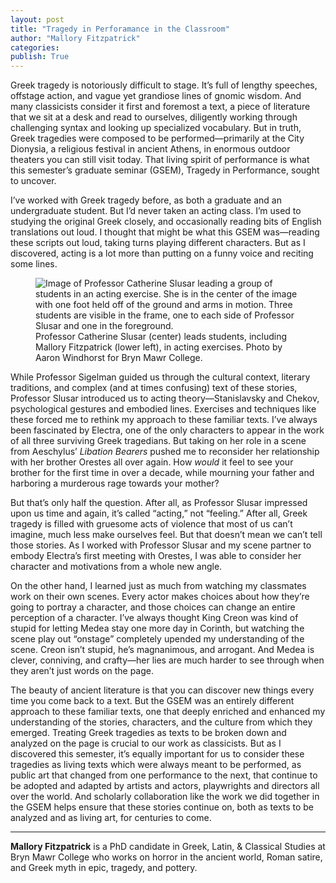 ```yaml
---
layout: post
title: "Tragedy in Perforamance in the Classroom"
author: "Mallory Fitzpatrick"
categories: 
publish: True
---
```


Greek tragedy is notoriously difficult to stage. It’s full of lengthy speeches, offstage action, and vague yet grandiose lines of gnomic wisdom. And many classicists consider it first and foremost a text, a piece of literature that we sit at a desk and read to ourselves, diligently working through challenging syntax and looking up specialized vocabulary. But in truth, Greek tragedies were composed to be performed—primarily at the City Dionysia, a religious festival in ancient Athens, in enormous outdoor theaters you can still visit today. That living spirit of performance is what this semester’s graduate seminar (GSEM), Tragedy in Performance, sought to uncover. 

I’ve worked with Greek tragedy before, as both a graduate and an undergraduate student. But I’d never taken an acting class. I’m used to studying the original Greek closely, and occasionally reading bits of English translations out loud. I thought that might be what this GSEM was—reading these scripts out loud, taking turns playing different characters. But as I discovered, acting is a lot more than putting on a funny voice and reciting some lines. 

<figure>
  <img src="{{ site.baseurl }}/assets/images/Catherine_Slusar_Medea_Class.jpg" alt="Image of Professor Catherine Slusar leading a group of students in an acting exercise. She is in the center of the image with one foot held off of the ground and arms in motion. Three students are visible in the frame, one to each side of Professor Slusar and one in the foreground."/>
  <figcaption>Professor Catherine Slusar (center) leads students, including Mallory Fitzpatrick (lower left), in acting exercises. Photo by Aaron Windhorst for Bryn Mawr College.</figcaption>
</figure>

While Professor Sigelman guided us through the cultural context, literary traditions, and complex (and at times confusing) text of these stories, Professor Slusar introduced us to acting theory—Stanislavsky and Chekov, psychological gestures and embodied lines. Exercises and techniques like these forced me to rethink my approach to these familiar texts. I’ve always been fascinated by Electra, one of the only characters to appear in the work of all three surviving Greek tragedians. But taking on her role in a scene from Aeschylus’ *Libation Bearers* pushed me to reconsider her relationship with her brother Orestes all over again. How *would* it feel to see your brother for the first time in over a decade, while mourning your father and harboring a murderous rage towards your mother? 

But that’s only half the question. After all, as Professor Slusar impressed upon us time and again, it’s called “acting,” not “feeling.” After all, Greek tragedy is filled with gruesome acts of violence that most of us can’t imagine, much less make ourselves feel. But that doesn’t mean we can’t tell those stories. As I worked with Professor Slusar and my scene partner to embody Electra’s first meeting with Orestes, I was able to consider her character and motivations from a whole new angle. 

On the other hand, I learned just as much from watching my classmates work on their own scenes. Every actor makes choices about how they’re going to portray a character, and those choices can change an entire perception of a character. I’ve always thought King Creon was kind of stupid for letting Medea stay one more day in Corinth, but watching the scene play out “onstage” completely upended my understanding of the scene. Creon isn’t stupid, he’s magnanimous, and arrogant. And Medea is clever, conniving, and crafty—her lies are much harder to see through when they aren’t just words on the page. 

The beauty of ancient literature is that you can discover new things every time you come back to a text. But the GSEM was an entirely different approach to these familiar texts, one that deeply enriched and enhanced my understanding of the stories, characters, and the culture from which they emerged. Treating Greek tragedies as texts to be broken down and analyzed on the page is crucial to our work as classicists. But as I discovered this semester, it’s equally important for us to consider these tragedies as living texts which were always meant to be performed, as public art that changed from one performance to the next, that continue to be adopted and adapted by artists and actors, playwrights and directors all over the world. And scholarly collaboration like the work we did together in the GSEM helps ensure that these stories continue on, both as texts to be analyzed and as living art, for centuries to come.

---

**Mallory Fitzpatrick** is a PhD candidate in Greek, Latin, & Classical Studies at Bryn Mawr College who works on horror in the ancient world, Roman satire, and Greek myth in epic, tragedy, and pottery. 
